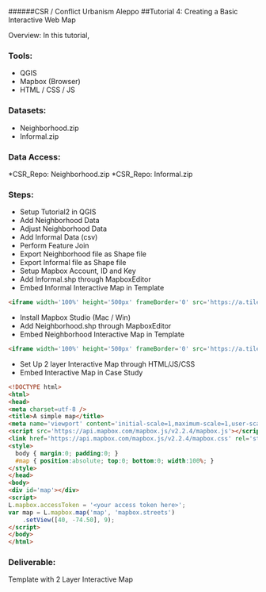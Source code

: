 ######CSR / Conflict Urbanism Aleppo
##Tutorial 4: Creating a Basic Interactive Web Map 

Overview: In this tutorial,

### Tools: 
* QGIS
* Mapbox (Browser)
* HTML / CSS / JS

### Datasets: 
* Neighborhood.zip
* Informal.zip

### Data Access:
*CSR_Repo: Neighborhood.zip
*CSR_Repo: Informal.zip

### Steps:
* Setup Tutorial2 in QGIS
* Add Neighborhood Data
* Adjust Neighborhood Data
* Add Informal Data (csv)
* Perform Feature Join
* Export Neighborhood file as Shape file
* Export Informal file as Shape file
* Setup Mapbox Account, ID and Key
* Add Informal.shp through MapboxEditor
* Embed Informal Interactive Map in Template
```html
<iframe width='100%' height='500px' frameBorder='0' src='https://a.tiles.mapbox.com/v4/c4sr.o59e801k/attribution,zoompan,zoomwheel,geocoder,share.html?access_token=pk.eyJ1IjoiYzRzciIsImEiOiJjaWdhN2ptaHkwZmxidWxrcnBscjM5N2trIn0.Rcac0rnnmYf2eXZOL0tT5A'></iframe>
```
* Install Mapbox Studio (Mac / Win)
* Add Neighborhood.shp through MapboxEditor
* Embed Neighborhood Interactive Map in Template
```html
<iframe width='100%' height='500px' frameBorder='0' src='https://a.tiles.mapbox.com/v4/c4sr.o59e801k/attribution,zoompan,zoomwheel,geocoder,share.html?access_token=pk.eyJ1IjoiYzRzciIsImEiOiJjaWdhN2ptaHkwZmxidWxrcnBscjM5N2trIn0.Rcac0rnnmYf2eXZOL0tT5A'></iframe>
```
* Set Up 2 layer Interactive Map through HTML/JS/CSS
* Embed Interactive Map in Case Study

```html
<!DOCTYPE html>
<html>
<head>
<meta charset=utf-8 />
<title>A simple map</title>
<meta name='viewport' content='initial-scale=1,maximum-scale=1,user-scalable=no' />
<script src='https://api.mapbox.com/mapbox.js/v2.2.4/mapbox.js'></script>
<link href='https://api.mapbox.com/mapbox.js/v2.2.4/mapbox.css' rel='stylesheet' />
<style>
  body { margin:0; padding:0; }
  #map { position:absolute; top:0; bottom:0; width:100%; }
</style>
</head>
<body>
<div id='map'></div>
<script>
L.mapbox.accessToken = '<your access token here>';
var map = L.mapbox.map('map', 'mapbox.streets')
    .setView([40, -74.50], 9);
</script>
</body>
</html>
```

### Deliverable:
Template with 2 Layer Interactive Map 

